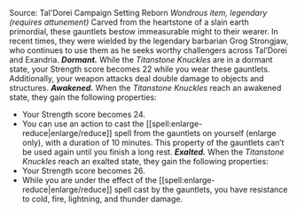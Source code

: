 Source: Tal'Dorei Campaign Setting Reborn
*Wondrous item, legendary (requires attunement)*
Carved from the heartstone of a slain earth primordial, these gauntlets bestow immeasurable might to their wearer. In recent times, they were wielded by the legendary barbarian Grog Strongjaw, who continues to use them as he seeks worthy challengers across Tal’Dorei and Exandria.
***Dormant.*** While the *Titanstone Knuckles* are in a dormant state, your Strength score becomes 22 while you wear these gauntlets. Additionally, your weapon attacks deal double damage to objects and structures.
***Awakened.*** When the *Titanstone Knuckles* reach an awakened state, they gain the following properties:
* Your Strength score becomes 24.
* You can use an action to cast the [[spell:enlarge-reduce|enlarge/reduce]] spell from the gauntlets on yourself (enlarge only), with a duration of 10 minutes. This property of the gauntlets can’t be used again until you finish a long rest.
***Exalted.*** When the *Titanstone Knuckles* reach an exalted state, they gain the following properties:
* Your Strength score becomes 26.
* While you are under the effect of the [[spell:enlarge-reduce|enlarge/reduce]] spell cast by the gauntlets, you have resistance to cold, fire, lightning, and thunder damage.
